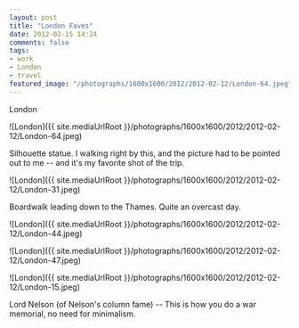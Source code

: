 ```yaml
---
layout: post
title: "London Faves"
date: 2012-02-15 14:24
comments: false
tags:
- work
- London
- travel
featured_image: "/photographs/1600x1600/2012/2012-02-12/London-64.jpeg"
---
```

London

![London]({{ site.mediaUrlRoot }}/photographs/1600x1600/2012/2012-02-12/London-64.jpeg)


Silhouette statue.  I walking right by this, and the picture had to be pointed out to me -- and it's my favorite shot of the trip.

![London]({{ site.mediaUrlRoot }}/photographs/1600x1600/2012/2012-02-12/London-31.jpeg)


Boardwalk leading down to the Thames.  Quite an overcast day.

![London]({{ site.mediaUrlRoot }}/photographs/1600x1600/2012/2012-02-12/London-44.jpeg)


![London]({{ site.mediaUrlRoot }}/photographs/1600x1600/2012/2012-02-12/London-47.jpeg)


![London]({{ site.mediaUrlRoot }}/photographs/1600x1600/2012/2012-02-12/London-15.jpeg)


Lord Nelson (of Nelson's column fame) -- This is how you do a war memorial, no need for minimalism.
